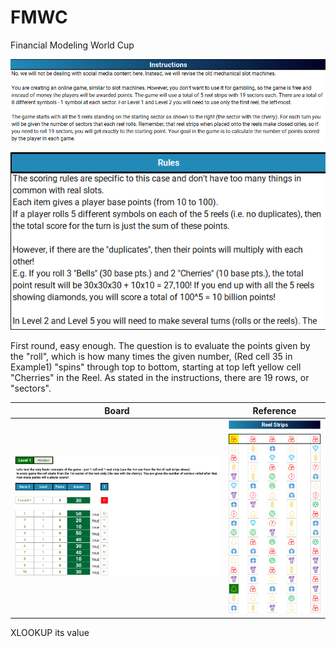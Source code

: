 # FMWC
Financial Modeling World Cup

![alt text](https://github.com/blanchardmike/FMWC/blob/main/Resources/FMWC_Instructions.png)


![alt text](https://github.com/blanchardmike/FMWC/blob/main/Resources/FMWC_Rules.png)

First round, easy enough. The question is to evaluate the points given by the "roll", which is how many times the given number, (Red cell 35 in Example1) "spins" through top to bottom, starting at top left yellow cell "Cherries" in the Reel. As stated in the instructions, there are 19 rows, or "sectors". 

Board                                                                               |Reference
:----------------------------------------------------------------------------------:|:----------------------------------------------------------------:
![](https://github.com/blanchardmike/FMWC/blob/main/Resources/FMWC_Q1.png?raw=true) |![](https://github.com/blanchardmike/FMWC/blob/main/Resources/FMWC_Reel.png)



XLOOKUP its value


